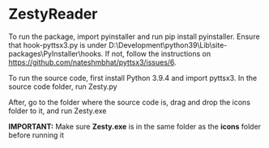 # ZestyReader

To run the package, import pyinstaller and run pip install pyinstaller. Ensure that hook-pyttsx3.py is under D:\Development\python39\Lib\site-packages\PyInstaller\hooks. If not, follow the instructions on https://github.com/nateshmbhat/pyttsx3/issues/6. 

To run the source code, first install Python 3.9.4 and import pyttsx3. In the source code folder, run Zesty.py

After, go to the folder where the source code is, drag and drop the icons folder to it, and run Zesty.exe

**IMPORTANT:** Make sure **Zesty.exe** is in the same folder as the **icons** folder before running it
